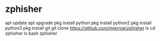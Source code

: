 # zphisher

apt update
apt upgrade
pkg install python
pkg install python2
pkg install python3
pkg install git
git clone https://github.com/mrerroe/zphisher
ls
cd zphisher
ls
bash zphisher 
